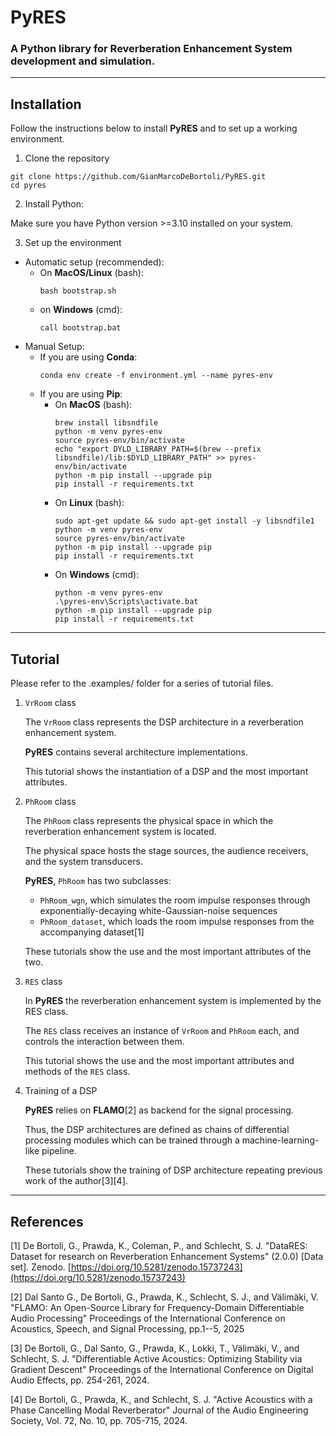 # PyRES
### A Python library for Reverberation Enhancement System development and simulation.

---

## Installation

Follow the instructions below to install **PyRES** and to set up a working environment.

1. Clone the repository
```shell
git clone https://github.com/GianMarcoDeBortoli/PyRES.git
cd pyres
```

2. Install Python:

Make sure you have Python version >=3.10 installed on your system.

3. Set up the environment
- Automatic setup (recommended):
  - On **MacOS/Linux** (bash):
    ```shell
    bash bootstrap.sh
    ```
  - on **Windows** (cmd):
    ```shell
    call bootstrap.bat
    ```
- Manual Setup:
  - If you are using **Conda**:
    ```shell
    conda env create -f environment.yml --name pyres-env
    ```
  - If you are using **Pip**:
    - On **MacOS** (bash):
      ```shell
      brew install libsndfile
      python -m venv pyres-env
      source pyres-env/bin/activate
      echo "export DYLD_LIBRARY_PATH=$(brew --prefix libsndfile)/lib:$DYLD_LIBRARY_PATH" >> pyres-env/bin/activate
      python -m pip install --upgrade pip
      pip install -r requirements.txt
      ```
    - On **Linux** (bash):
      ```shell
      sudo apt-get update && sudo apt-get install -y libsndfile1
      python -m venv pyres-env
      source pyres-env/bin/activate
      python -m pip install --upgrade pip
      pip install -r requirements.txt
      ```
    - On **Windows** (cmd):
      ```shell
      python -m venv pyres-env
      .\pyres-env\Scripts\activate.bat
      python -m pip install --upgrade pip
      pip install -r requirements.txt
      ```

---

## Tutorial

Please refer to the .examples/ folder for a series of tutorial files.

1. `VrRoom` class

   The `VrRoom` class represents the DSP architecture in a reverberation enhancement system.
   
   **PyRES** contains several architecture implementations.
   
   This tutorial shows the instantiation of a DSP and the most important attributes.

3. `PhRoom` class

   The `PhRoom` class represents the physical space in which the reverberation enhancement system is located.
   
   The physical space hosts the stage sources, the audience receivers, and the system transducers.
   
   **PyRES**, `PhRoom` has two subclasses:
   - `PhRoom_wgn`, which simulates the room impulse responses through exponentially-decaying white-Gaussian-noise sequences
   - `PhRoom_dataset`, which loads the room impulse responses from the accompanying dataset[1]
   
   These tutorials show the use and the most important attributes of the two.
  

4. `RES` class

   In **PyRES** the reverberation enhancement system is implemented by the RES class.
   
   The `RES` class receives an instance of `VrRoom` and `PhRoom` each, and controls the interaction between them.
   
   This tutorial shows the use and the most important attributes and methods of the `RES` class.
  
6. Training of a DSP

   **PyRES** relies on **FLAMO**[2] as backend for the signal processing.
   
   Thus, the DSP architectures are defined as chains of differential processing modules which can be trained through a machine-learning-like pipeline.
   
   These tutorials show the training of DSP architecture repeating previous work of the author[3][4].

---

## References

[1] De Bortoli, G., Prawda, K., Coleman, P., and Schlecht, S. J. "DataRES: Dataset for research on Reverberation Enhancement Systems" (2.0.0) [Data set]. Zenodo. [https://doi.org/10.5281/zenodo.15737243](https://doi.org/10.5281/zenodo.15737243)

[2] Dal Santo G., De Bortoli, G., Prawda, K., Schlecht, S. J., and Välimäki, V. "FLAMO: An Open-Source Library for Frequency-Domain Differentiable Audio Processing" Proceedings of the International Conference on Acoustics, Speech, and Signal Processing, pp.1--5, 2025

[3] De Bortoli, G., Dal Santo, G., Prawda, K., Lokki, T., Välimäki, V., and Schlecht, S. J. "Differentiable Active Acoustics: Optimizing Stability via Gradient Descent" Proceedings of the International Conference on Digital Audio Effects, pp. 254-261, 2024.

[4] De Bortoli, G., Prawda, K., and Schlecht, S. J. "Active Acoustics with a Phase Cancelling Modal Reverberator" Journal of the Audio Engineering Society, Vol. 72, No. 10, pp. 705-715, 2024.
